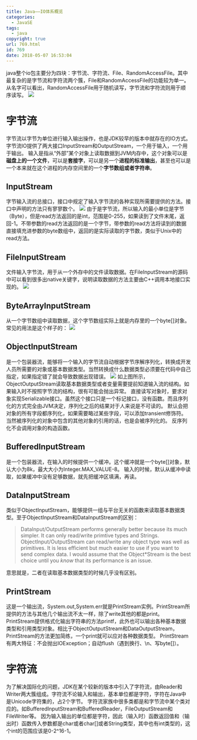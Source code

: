 ```yaml
---
title: Java——IO体系概览
categories:
  - JavaSE
tags:
  - java
copyright: true
url: 769.html
id: 769
date: 2018-05-07 16:53:04
---
```


java整个io包主要分为四块：字节流、字符流、File、RandomAccessFile。其中最复杂的是字节流和字符流两个簇，File和RandomAccessFile的功能较为单一。从名字可以看出，RandomAccessFile用于随机读写，字节流和字符流则用于顺序读写。 ![](https://kherrisanbucketone.oss-cn-shanghai.aliyuncs.com/Snipaste_2018-05-07_16-01-04.jpg)

<!-- more -->

字节流
===

字节流以字节为单位进行输入输出操作，也是JDK较早的版本中就存在的IO方式。字节流IO提供了两大接口InputStream和OutputStream，一个用于输入，一个用于输出。 输入是指从“外部”某个对象上读取数据到JVM内存中，这个对象可以是**磁盘上的一个文件**，可以是**套接字**，可以是另一个**进程的标准输出**，甚至也可以是一个本来就在这个进程的内存空间里的一个**字节数组或者字符串**。

InputStream
-----------

字节输入流的总接口，接口中规定了输入字节流的各种实现所需要提供的方法。接口中声明的方法只有寥寥数个。 ![](https://kherrisanbucketone.oss-cn-shanghai.aliyuncs.com/Snipaste_2018-05-07_16-43-36.jpg) 由于是字节流，所以输入的最小单位是字节（Byte），但是read方法返回的是int，范围是0-255，如果读到了文件末尾，返回-1。不带参数的read方法返回的是一个字节，带参数的read方法将读到的数据直接填充进参数的byte数组中，返回的是实际读取的字节数，类似于Unix中的read方法。  

FileInputStream
---------------

文件输入字节流，用于从一个外存中的文件读取数据。在FileInputStream的源码中可以看到很多出native关键字，说明读取数据的方法主要由C++调用本地接口实现的。 ![](https://kherrisanbucketone.oss-cn-shanghai.aliyuncs.com/Snipaste_2018-05-07_16-50-51.jpg)

ByteArrayInputStream
--------------------

从一个字节数组中读取数据，这个字节数组实际上就是内存里的一个byte\[\]对象。常见的用法是这个样子的： ![](https://kherrisanbucketone.oss-cn-shanghai.aliyuncs.com/Snipaste_2018-05-07_16-56-46.jpg)

ObjectInputStream
-----------------

是一个包装器流，能够将一个输入的字节流自动根据字节序解序列化，转换成开发人员所需要的对象或基本数据类型。当然转换成什么数据类型必须要在代码中自己指定，如果指定错了就会导致数据出现错误。 ![](https://kherrisanbucketone.oss-cn-shanghai.aliyuncs.com/Snipaste_2018-05-07_17-14-47.jpg) 如上图所示，ObjectOutputStream读取基本数据类型或者变量需要提前知道输入流的结构。如果输入时不按照字节流的结构，很有可能会抛出异常。 直接读写对象时，要求对象实现Serializable接口。虽然这个接口只是一个标记接口，没有函数。而且序列化的方式完全由JVM决定，序列化之后的结果对于人来说是不可读的。 默认会把对象的所有字段都序列化，如果需要略过某些字段，可以添加transient修饰符。当然被序列化的对象中包含的其他对象的引用的话，也是会被序列化的。 反序列化不会调用对象的构造函数。

BufferedInputStream
-------------------

是一个包装器流，在输入的时候提供一个缓冲。这个缓冲就是一个byte\[\]对象，默认大小为8k，最大大小为Integer.MAX_VALUE-8。 输入的时候，默认从缓冲中读取，如果缓冲中没有足够数据，就先把缓冲区填满，再读。

DataInputStream
---------------

类似于ObjectInputStream，能够提供一组与平台无关的函数来读取基本数据类型。至于ObjectInputStream和DataInputStream的区别：

> DataInput/OutputStream performs generally better because its much simpler. It can only read/write primtive types and Strings. ObjectInput/OutputStream can read/write any object type was well as primitives. It is less efficient but much easier to use if you want to send complex data. I would assume that the Object*Stream is the best choice until you _know_ that its performance is an issue.

意思就是，二者在读取基本数据类型的时候几乎没有区别。

PrintStream
-----------

这是一个输出流，System.out,System.err就是PrintStream实例。PrintStream所提供的方法与其他几个输出流不太一样，除了write其他的都是print。 PrintStream提供格式化输出字符串的方法printf，此外也可以输出各种基本数据类型和引用类型对象。相比于ObjectOutputStream和DataOutputStream，PrintStream的方法更加简练，一个print就可以应对各种数据类型。 PrintStream有两大特征：不会抛出IOException；自动flush（遇到换行、\\n、写byte\[\]）。

字符流
===

为了解决国际化的问题，JDK在某个较新的版本中引入了字符流，由Reader和Writer两大簇组成。字符流不论输入和输出，基本单位都是字符，字符在Java中是Unicode字符集的，占2个字节。 字符流家族中很多类都是和字节流中某个类对应的。如BufferedInputStream和BufferedReader，FileOutputStream和FileWriter等。 因为输入输出的单位都是字符，因此（输入时）函数返回值和（输出时）函数传入参数都是char或者char\[\]或者String类型，其中也有int类型的，这个int的范围应该是0-2^16-1。